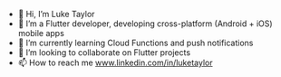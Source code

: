 - 👋 Hi, I’m Luke Taylor
- 👀 I’m a Flutter developer, developing cross-platform (Android + iOS) mobile apps
- 🌱 I’m currently learning Cloud Functions and push notifications
- 💞️ I’m looking to collaborate on Flutter projects
- 📫 How to reach me www.linkedin.com/in/luketaylor
